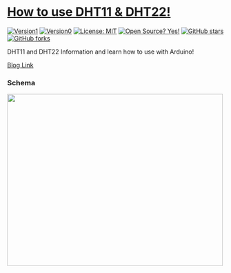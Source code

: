 # [How to use DHT11 & DHT22!](https://projedefteri.com/blog/arduino-ile-dht11-ve-dht22-kullan%C4%B1m%C4%B1/)

[![Version1](https://img.shields.io/badge/Release-Version-green.svg?style=flat-square)](https://github.com/yunusemreaydinli/DHT11-DHT22) 
[![Version0](https://api.travis-ci.org/dwyl/esta.svg?branch=master&status=passed)](https://github.com/yunusemreaydinli/DHT11) 
[![License: MIT](https://img.shields.io/badge/License-MIT-green.svg)](https://github.com/yunusemreaydinli/DHT11/blob/main/LICENSE)
[![Open Source? Yes!](https://badgen.net/badge/Open%20Source%20%3F/Yes%21/blue?icon=github)](https://github.com/yunusemreaydinli/DHT11/blob/main/LICENSE)
[![GitHub stars](https://img.shields.io/github/stars/yunusemreaydinli/DHT11-DHT22.svg?style=social&label=Star&maxAge=2592000)](https://GitHub.com/yunusemreaydinli/DHT11-DHT22/stargazers/)
[![GitHub forks](https://img.shields.io/github/forks/yunusemreaydinli/DHT11-DHT22.svg?style=social&label=Fork&maxAge=2592000)](https://GitHub.com/yunusemreaydinli/DHT11-DHT22/network/)

DHT11 and DHT22 Information and learn how to use with Arduino!

[Blog Link](https://projedefteri.com/blog/arduino-ile-dht11-ve-dht22-kullan%C4%B1m%C4%B1/)

### Schema

<img src="https://projedefteri.com/img/baglanti-semasi.png" width="500" height="400">
